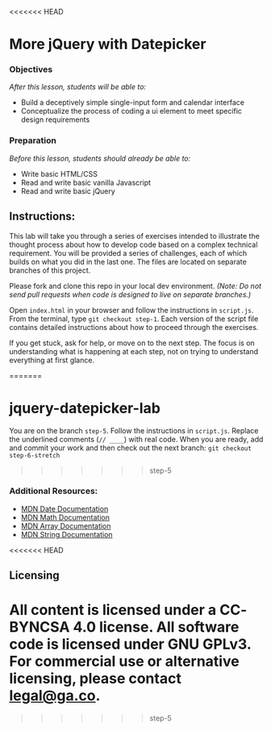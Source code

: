 <<<<<<< HEAD
<!-- 
title: More jQuery with Datepicker
type: lesson
duration: "1:25"
creator:
    name: Ben Hulan
    city: SF
competencies: Front-end intro
 -->

# More jQuery with Datepicker

### Objectives
*After this lesson, students will be able to:*

- Build a deceptively simple single-input form and calendar interface
- Conceptualize the process of coding a ui element to meet specific design requirements

### Preparation
*Before this lesson, students should already be able to:*

- Write basic HTML/CSS
- Read and write basic vanilla Javascript
- Read and write basic jQuery

## Instructions:
This lab will take you through a series of exercises intended to illustrate the thought process about how to develop code based on a complex technical requirement. You will be provided a series of challenges, each of which builds on what you did in the last one. The files are located on separate branches of this project.

Please fork and clone this repo in your local dev environment. _(Note: Do not send pull requests when code is designed to live on separate branches.)_

Open `index.html` in your browser and follow the instructions in `script.js`. From the terminal, type `git checkout step-1`. Each version of the script file contains detailed instructions about how to proceed through the exercises.

If you get stuck, ask for help, or move on to the next step. The focus is on understanding what is happening at each step, not on trying to understand everything at first glance.

=======
# jquery-datepicker-lab
You are on the branch `step-5`. Follow the instructions in `script.js`. Replace the underlined comments (`// ____`) with real code. When you are ready, add and commit your work and then check out the next branch:  `git checkout step-6-stretch`
>>>>>>> step-5

### Additional Resources:

- [MDN Date Documentation](https://developer.mozilla.org/en-US/docs/Web/JavaScript/Reference/Global_Objects/Date)
- [MDN Math Documentation](https://developer.mozilla.org/en-US/docs/Web/JavaScript/Reference/Global_Objects/Math)
- [MDN Array Documentation](https://developer.mozilla.org/en-US/docs/Web/JavaScript/Reference/Global_Objects/Array)
- [MDN String Documentation](https://developer.mozilla.org/en-US/docs/Web/JavaScript/Reference/Global_Objects/String)

<<<<<<< HEAD


## Licensing
All content is licensed under a CC­BY­NC­SA 4.0 license.
All software code is licensed under GNU GPLv3. For commercial use or alternative licensing, please contact legal@ga.co.
=======
>>>>>>> step-5

